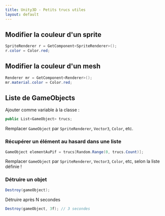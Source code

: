 ```yaml
---
title: Unity3D - Petits trucs utiles
layout: default
---
```


## Modifier la couleur d'un sprite

```csharp
SpriteRenderer r = GetComponent<SpriteRenderer>();
r.color = Color.red;
```

## Modifier la couleur d'un mesh

```csharp
Renderer mr = GetComponent<Renderer>();
mr.material.color = Color.red;
```

## Liste de GameObjects

Ajouter comme variable à la classe :

```csharp
public List<GameObject> trucs;
```

Remplacer `GameObject` par `SpriteRenderer`, `Vector3`, `Color`, etc.

### Récupérer un élément au hasard dans une liste

```csharp
GameObject elementAuPif = trucs[Random.Range(0, trucs.Count)];  
```

Remplacer `GameObject` par `SpriteRenderer`, `Vector3`, `Color`, etc, selon la liste définie !

### Détruire un objet

```csharp
Destroy(gameObject);
```

Détruire après N secondes

```csharp
Destroy(gameObject, 3f); // 3 secondes
```
